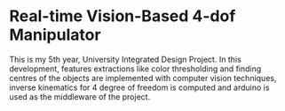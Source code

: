 # Real-time Vision-Based 4-dof Manipulator

This is my 5th year, University Integrated Design Project. In this development, features extractions like color thresholding and finding centres of the objects are implemented with computer vision techniques, inverse kinematics for 4 degree of freedom is computed and arduino is used as the middleware of the project. 
